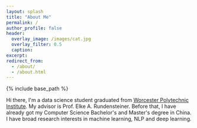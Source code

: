 ```yaml
---
layout: splash
title: "About Me"
permalink: /
author_profile: false
header: 
  overlay_image: /images/cat.jpg
  overlay_filter: 0.5
  caption:
excerpt: 
redirect_from: 
  - /about/
  - /about.html
---
```

{% include base_path %}

 Hi there, I'm a data science student graduated from [Worcester Polytechnic Institute](https://www.wpi.edu/). My advisor is Prof. Elke A. Rundensteiner. Before that, I have already got my Computer Science Bachelor's and Master's degree in China. I have broad research interests in machine learning, NLP and deep learning.